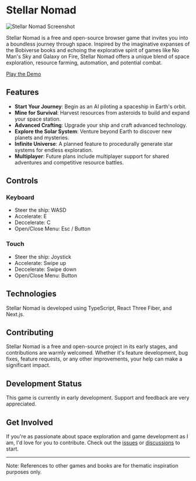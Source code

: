 # Stellar Nomad

![Stellar Nomad Screenshot](https://stellar-nomad.vercel.app/screenshot.webp)

Stellar Nomad is a free and open-source browser game that invites you into a boundless journey through space. Inspired by the imaginative expanses of the Bobiverse books and echoing the explorative spirit of games like No Man's Sky and Galaxy on Fire, Stellar Nomad offers a unique blend of space exploration, resource farming, automation, and potential combat.

[Play the Demo](https://stellar-nomad.vercel.app/)

## Features

- **Start Your Journey**: Begin as an AI piloting a spaceship in Earth's orbit.
- **Mine for Survival**: Harvest resources from asteroids to build and expand your space station.
- **Advanced Crafting**: Upgrade your ship and craft advanced technology.
- **Explore the Solar System**: Venture beyond Earth to discover new planets and mysteries.
- **Infinite Universe**: A planned feature to procedurally generate star systems for endless exploration.
- **Multiplayer**: Future plans include multiplayer support for shared adventures and competitive resource battles.

## Controls

### Keyboard

- Steer the ship: WASD
- Accelerate: E
- Deccelerate: C
- Open/Close Menu: Esc / Button

### Touch

- Steer the ship: Joystick
- Accelerate: Swipe up
- Deccelerate: Swipe down
- Open/Close Menu: Button

## Technologies

Stellar Nomad is developed using TypeScript, React Three Fiber, and Next.js.

## Contributing

Stellar Nomad is a free and open-source project in its early stages, and contributions are warmly welcomed. Whether it's feature development, bug fixes, feature requests, or any other improvements, your help can make a significant impact.

## Development Status

This game is currently in early development. Support and feedback are very appreciated.

## Get Involved

If you're as passionate about space exploration and game development as I am, I'd love for you to contribute. Check out the [issues](https://github.com/Resaki1/stellar-nomad/issues) or [discussions](https://github.com/Resaki1/stellar-nomad/discussions) to start.

---

Note: References to other games and books are for thematic inspiration purposes only.
